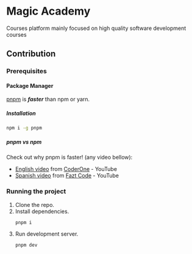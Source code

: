 # Magic Academy

Courses platform mainly focused on high quality software development courses

## Contribution

### Prerequisites

#### Package Manager

[pnpm](https://pnpm.io/es/installation) is **_faster_** than npm or yarn.

##### Installation

```bash
npm i -g pnpm
```

##### pnpm vs npm

Check out why pnpm is faster! (any video bellow):

- [English video](https://www.youtube.com/watch?v=d1E31WPR70g) from [CoderOne](https://www.youtube.com/@CoderOne) - YouTube
- [Spanish video](https://www.youtube.com/watch?v=MZ6JxWWCA5M) from [Fazt Code](https://www.youtube.com/@FaztCode) - YouTube

### Running the project

1. Clone the repo.
2. Install dependencies.
   ```bash
   pnpm i
   ```
3. Run development server.
   ```bash
   pnpm dev
   ```